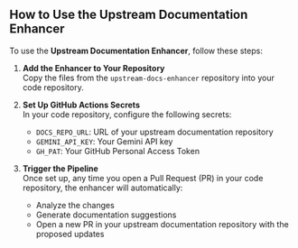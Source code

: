 ## How to Use the Upstream Documentation Enhancer

To use the **Upstream Documentation Enhancer**, follow these steps:

1. **Add the Enhancer to Your Repository**  
   Copy the files from the `upstream-docs-enhancer` repository into your code repository.

2. **Set Up GitHub Actions Secrets**  
   In your code repository, configure the following secrets:

   - `DOCS_REPO_URL`: URL of your upstream documentation repository  
   - `GEMINI_API_KEY`: Your Gemini API key  
   - `GH_PAT`: Your GitHub Personal Access Token

3. **Trigger the Pipeline**  
   Once set up, any time you open a Pull Request (PR) in your code repository, the enhancer will automatically:

   - Analyze the changes
   - Generate documentation suggestions
   - Open a new PR in your upstream documentation repository with the proposed updates
